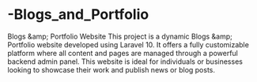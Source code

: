 # -Blogs_and_Portfolio
Blogs &amp;amp; Portfolio Website  This project is a dynamic Blogs &amp;amp; Portfolio website developed using Laravel 10. It offers a fully customizable platform where all content and pages are managed through a powerful backend admin panel. This website is ideal for individuals or businesses looking to showcase their work and publish news or blog posts.

